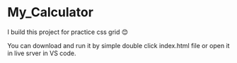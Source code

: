 # My_Calculator
I build this project for practice css grid 😊

You can download and run it by simple double click index.html file or open it in live srver in VS code.
